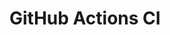 # GitHub Actions CI
























































































































































































































































































































































































































































































































































































































































































































































































































































































































































































































































































































































































































































































































































































































































































































































































































































































































































































































































































































































































































































































































































































































































































































































































































































































































































































































































































































































































































































































































































































































































































































































































































































































































































































































































































